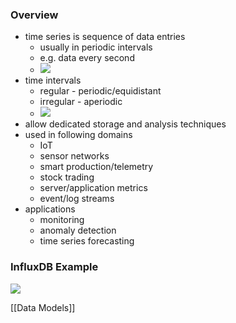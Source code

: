 ### Overview
+ time series is sequence of data entries
	+ usually in periodic intervals
	+ e.g.  data every second
	+ ![](../z_images/Pasted%20image%2020220609173407.png)
+ time intervals
	+ regular - periodic/equidistant
	+ irregular - aperiodic
	+ ![](../z_images/Pasted%20image%2020220609173555.png)
+ allow dedicated storage and analysis techniques
+ used in following domains
	+ IoT
	+ sensor networks
	+ smart production/telemetry
	+ stock trading
	+ server/application metrics
	+ event/log streams
+ applications
	+ monitoring
	+ anomaly detection
	+ time series forecasting

### InfluxDB Example
![](../z_images/Pasted%20image%2020220609174251.png)

[[Data Models]]

